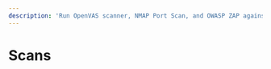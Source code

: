 ```yaml
---
description: 'Run OpenVAS scanner, NMAP Port Scan, and OWASP ZAP against your Targets.'
---
```


# Scans


